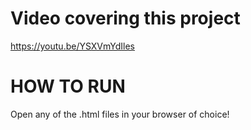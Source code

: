 # Video covering this project
https://youtu.be/YSXVmYdIles

# HOW TO RUN
Open any of the .html files in your browser of choice!
